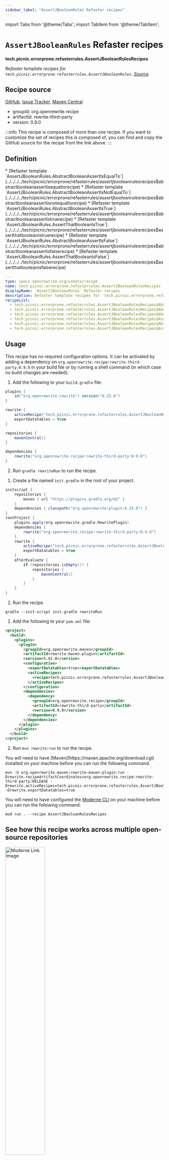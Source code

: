 ```yaml
---
sidebar_label: "AssertJBooleanRules Refaster recipes"
---
```


import Tabs from '@theme/Tabs';
import TabItem from '@theme/TabItem';

# `AssertJBooleanRules` Refaster recipes

**tech.picnic.errorprone.refasterrules.AssertJBooleanRulesRecipes**

_Refaster template recipes for `tech.picnic.errorprone.refasterrules.AssertJBooleanRules`. [Source](https://error-prone.picnic.tech/refasterrules/AssertJBooleanRules)._

## Recipe source

[GitHub](https://github.com/search?type=code&q=tech.picnic.errorprone.refasterrules.AssertJBooleanRulesRecipes), [Issue Tracker](https://github.com/openrewrite/rewrite-third-party/issues), [Maven Central](https://central.sonatype.com/artifact/org.openrewrite.recipe/rewrite-third-party/0.9.0/jar)

* groupId: org.openrewrite.recipe
* artifactId: rewrite-third-party
* version: 0.9.0

:::info
This recipe is composed of more than one recipe. If you want to customize the set of recipes this is composed of, you can find and copy the GitHub source for the recipe from the link above.
:::

## Definition

<Tabs groupId="recipeType">
<TabItem value="recipe-list" label="Recipe List" >
* [Refaster template `AssertJBooleanRules.AbstractBooleanAssertIsEqualTo`](../../../../tech/picnic/errorprone/refasterrules/assertjbooleanrulesrecipes$abstractbooleanassertisequaltorecipe)
* [Refaster template `AssertJBooleanRules.AbstractBooleanAssertIsNotEqualTo`](../../../../tech/picnic/errorprone/refasterrules/assertjbooleanrulesrecipes$abstractbooleanassertisnotequaltorecipe)
* [Refaster template `AssertJBooleanRules.AbstractBooleanAssertIsTrue`](../../../../tech/picnic/errorprone/refasterrules/assertjbooleanrulesrecipes$abstractbooleanassertistruerecipe)
* [Refaster template `AssertJBooleanRules.AssertThatBooleanIsTrue`](../../../../tech/picnic/errorprone/refasterrules/assertjbooleanrulesrecipes$assertthatbooleanistruerecipe)
* [Refaster template `AssertJBooleanRules.AbstractBooleanAssertIsFalse`](../../../../tech/picnic/errorprone/refasterrules/assertjbooleanrulesrecipes$abstractbooleanassertisfalserecipe)
* [Refaster template `AssertJBooleanRules.AssertThatBooleanIsFalse`](../../../../tech/picnic/errorprone/refasterrules/assertjbooleanrulesrecipes$assertthatbooleanisfalserecipe)

</TabItem>

<TabItem value="yaml-recipe-list" label="Yaml Recipe List">

```yaml
---
type: specs.openrewrite.org/v1beta/recipe
name: tech.picnic.errorprone.refasterrules.AssertJBooleanRulesRecipes
displayName: `AssertJBooleanRules` Refaster recipes
description: Refaster template recipes for `tech.picnic.errorprone.refasterrules.AssertJBooleanRules`. [Source](https://error-prone.picnic.tech/refasterrules/AssertJBooleanRules).
recipeList:
  - tech.picnic.errorprone.refasterrules.AssertJBooleanRulesRecipes$AbstractBooleanAssertIsEqualToRecipe
  - tech.picnic.errorprone.refasterrules.AssertJBooleanRulesRecipes$AbstractBooleanAssertIsNotEqualToRecipe
  - tech.picnic.errorprone.refasterrules.AssertJBooleanRulesRecipes$AbstractBooleanAssertIsTrueRecipe
  - tech.picnic.errorprone.refasterrules.AssertJBooleanRulesRecipes$AssertThatBooleanIsTrueRecipe
  - tech.picnic.errorprone.refasterrules.AssertJBooleanRulesRecipes$AbstractBooleanAssertIsFalseRecipe
  - tech.picnic.errorprone.refasterrules.AssertJBooleanRulesRecipes$AssertThatBooleanIsFalseRecipe

```
</TabItem>
</Tabs>

## Usage

This recipe has no required configuration options. It can be activated by adding a dependency on `org.openrewrite.recipe:rewrite-third-party:0.9.0` in your build file or by running a shell command (in which case no build changes are needed): 
<Tabs groupId="projectType">
<TabItem value="gradle" label="Gradle">

1. Add the following to your `build.gradle` file:

```groovy title="build.gradle"
plugins {
    id("org.openrewrite.rewrite") version("6.25.0")
}

rewrite {
    activeRecipe("tech.picnic.errorprone.refasterrules.AssertJBooleanRulesRecipes")
    exportDatatables = true
}

repositories {
    mavenCentral()
}

dependencies {
    rewrite("org.openrewrite.recipe:rewrite-third-party:0.9.0")
}
```

2. Run `gradle rewriteRun` to run the recipe.
</TabItem>

<TabItem value="gradle-init-script" label="Gradle init script">

1. Create a file named `init.gradle` in the root of your project.

```groovy title="init.gradle"
initscript {
    repositories {
        maven { url "https://plugins.gradle.org/m2" }
    }
    dependencies { classpath("org.openrewrite:plugin:6.25.0") }
}
rootProject {
    plugins.apply(org.openrewrite.gradle.RewritePlugin)
    dependencies {
        rewrite("org.openrewrite.recipe:rewrite-third-party:0.9.0")
    }
    rewrite {
        activeRecipe("tech.picnic.errorprone.refasterrules.AssertJBooleanRulesRecipes")
        exportDatatables = true
    }
    afterEvaluate {
        if (repositories.isEmpty()) {
            repositories {
                mavenCentral()
            }
        }
    }
}
```

2. Run the recipe.

```shell title="shell"
gradle --init-script init.gradle rewriteRun
```

</TabItem>
<TabItem value="maven" label="Maven POM">

1. Add the following to your `pom.xml` file:

```xml title="pom.xml"
<project>
  <build>
    <plugins>
      <plugin>
        <groupId>org.openrewrite.maven</groupId>
        <artifactId>rewrite-maven-plugin</artifactId>
        <version>5.42.0</version>
        <configuration>
          <exportDatatables>true</exportDatatables>
          <activeRecipes>
            <recipe>tech.picnic.errorprone.refasterrules.AssertJBooleanRulesRecipes</recipe>
          </activeRecipes>
        </configuration>
        <dependencies>
          <dependency>
            <groupId>org.openrewrite.recipe</groupId>
            <artifactId>rewrite-third-party</artifactId>
            <version>0.9.0</version>
          </dependency>
        </dependencies>
      </plugin>
    </plugins>
  </build>
</project>
```

2. Run `mvn rewrite:run` to run the recipe.
</TabItem>

<TabItem value="maven-command-line" label="Maven Command Line">
You will need to have [Maven](https://maven.apache.org/download.cgi) installed on your machine before you can run the following command.

```shell title="shell"
mvn -U org.openrewrite.maven:rewrite-maven-plugin:run -Drewrite.recipeArtifactCoordinates=org.openrewrite.recipe:rewrite-third-party:RELEASE -Drewrite.activeRecipes=tech.picnic.errorprone.refasterrules.AssertJBooleanRulesRecipes -Drewrite.exportDatatables=true
```
</TabItem>
<TabItem value="moderne-cli" label="Moderne CLI">

You will need to have configured the [Moderne CLI](https://docs.moderne.io/moderne-cli/cli-intro) on your machine before you can run the following command.

```shell title="shell"
mod run . --recipe AssertJBooleanRulesRecipes
```
</TabItem>
</Tabs>

## See how this recipe works across multiple open-source repositories

<a href="https://app.moderne.io/recipes/tech.picnic.errorprone.refasterrules.AssertJBooleanRulesRecipes">
    <img
    src={require("/static/img/ModerneRecipeButton.png").default}
    alt="Moderne Link Image"
    width="50%"
    />
</a>

The community edition of the Moderne platform enables you to easily run recipes across thousands of open-source repositories.

Please [contact Moderne](https://moderne.io/product) for more information about safely running the recipes on your own codebase in a private SaaS.
## Data Tables

### Source files that had results
**org.openrewrite.table.SourcesFileResults**

_Source files that were modified by the recipe run._

| Column Name | Description |
| ----------- | ----------- |
| Source path before the run | The source path of the file before the run. `null` when a source file was created during the run. |
| Source path after the run | A recipe may modify the source path. This is the path after the run. `null` when a source file was deleted during the run. |
| Parent of the recipe that made changes | In a hierarchical recipe, the parent of the recipe that made a change. Empty if this is the root of a hierarchy or if the recipe is not hierarchical at all. |
| Recipe that made changes | The specific recipe that made a change. |
| Estimated time saving | An estimated effort that a developer to fix manually instead of using this recipe, in unit of seconds. |
| Cycle | The recipe cycle in which the change was made. |

### Source files that errored on a recipe
**org.openrewrite.table.SourcesFileErrors**

_The details of all errors produced by a recipe run._

| Column Name | Description |
| ----------- | ----------- |
| Source path | The file that failed to parse. |
| Recipe that made changes | The specific recipe that made a change. |
| Stack trace | The stack trace of the failure. |

### Recipe performance
**org.openrewrite.table.RecipeRunStats**

_Statistics used in analyzing the performance of recipes._

| Column Name | Description |
| ----------- | ----------- |
| The recipe | The recipe whose stats are being measured both individually and cumulatively. |
| Source file count | The number of source files the recipe ran over. |
| Source file changed count | The number of source files which were changed in the recipe run. Includes files created, deleted, and edited. |
| Cumulative scanning time | The total time spent across the scanning phase of this recipe. |
| 99th percentile scanning time | 99 out of 100 scans completed in this amount of time. |
| Max scanning time | The max time scanning any one source file. |
| Cumulative edit time | The total time spent across the editing phase of this recipe. |
| 99th percentile edit time | 99 out of 100 edits completed in this amount of time. |
| Max edit time | The max time editing any one source file. |

